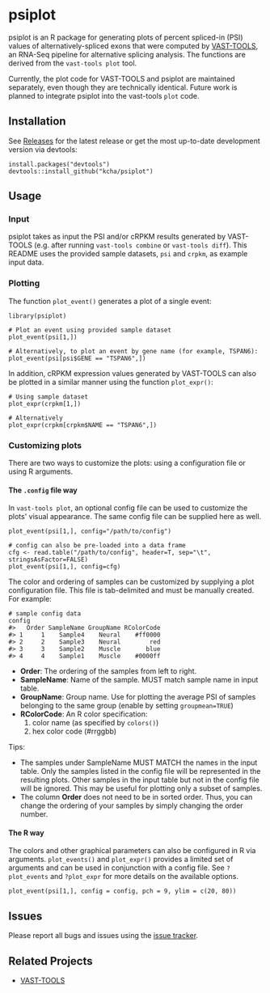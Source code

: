 <!-- README.md is generated from README.Rmd. Please edit that file -->



psiplot
=======

psiplot is an R package for generating plots of percent spliced-in (PSI) values of alternatively-spliced exons that were computed by [VAST-TOOLS](https://github.com/vastgroup/vast-tools), an RNA-Seq pipeline for alternative splicing analysis. The functions are derived from the `vast-tools plot` tool.

Currently, the plot code for VAST-TOOLS and psiplot are maintained separately, even though they are technically identical. Future work is planned to integrate psiplot into the vast-tools `plot` code.

Installation
------------

See [Releases](https://github.com/kcha/psiplot/releases) for the latest release or get the most up-to-date development version via devtools:

``` {.r}
install.packages("devtools")
devtools::install_github("kcha/psiplot")
```

Usage
-----

### Input

psiplot takes as input the PSI and/or cRPKM results generated by VAST-TOOLS (e.g. after running `vast-tools combine` or `vast-tools diff`). This README uses the provided sample datasets, `psi` and `crpkm`, as example input data.

### Plotting

The function `plot_event()` generates a plot of a single event:

``` {.r}
library(psiplot)

# Plot an event using provided sample dataset
plot_event(psi[1,])

# Alternatively, to plot an event by gene name (for example, TSPAN6):
plot_event(psi[psi$GENE == "TSPAN6",])
```

In addition, cRPKM expression values generated by VAST-TOOLS can also be plotted in a similar manner using the function `plot_expr()`:

``` {.r}
# Using sample dataset
plot_expr(crpkm[1,])

# Alternatively
plot_expr(crpkm[crpkm$NAME == "TSPAN6",])
```

### Customizing plots

There are two ways to customize the plots: using a configuration file or using R arguments.

#### The `.config` file way

In `vast-tools plot`, an optional config file can be used to customize the plots' visual appearance. The same config file can be supplied here as well.

``` {.r}
plot_event(psi[1,], config="/path/to/config")

# config can also be pre-loaded into a data frame
cfg <- read.table("/path/to/config", header=T, sep="\t", stringsAsFactor=FALSE)
plot_event(psi[1,], config=cfg)
```

The color and ordering of samples can be customized by supplying a plot configuration file. This file is tab-delimited and must be manually created. For example:

``` {.r}
# sample config data
config
#>   Order SampleName GroupName RColorCode
#> 1     1    Sample4    Neural    #ff0000
#> 2     2    Sample3    Neural        red
#> 3     3    Sample2    Muscle       blue
#> 4     4    Sample1    Muscle    #0000ff
```

-   **Order**: The ordering of the samples from left to right.
-   **SampleName**: Name of the sample. MUST match sample name in input table.
-   **GroupName**: Group name. Use for plotting the average PSI of samples belonging to the same group (enable by setting `groupmean=TRUE`)
-   **RColorCode**: An R color specification:
    1.  color name (as specified by `colors()`)
    2.  hex color code (\#rrggbb)

Tips:

-   The samples under SampleName MUST MATCH the names in the input table. Only the samples listed in the config file will be represented in the resulting plots. Other samples in the input table but not in the config file will be ignored. This may be useful for plotting only a subset of samples.
-   The column **Order** does not need to be in sorted order. Thus, you can change the ordering of your samples by simply changing the order number.

#### The R way

The colors and other graphical parameters can also be configured in R via arguments. `plot_events()` and `plot_expr()` provides a limited set of arguments and can be used in conjunction with a config file. See `?plot_events` and `?plot_expr` for more details on the available options.

``` {.r}
plot_event(psi[1,], config = config, pch = 9, ylim = c(20, 80))
```

Issues
------

Please report all bugs and issues using the [issue tracker](https://github.com/kcha/psiplot/issues).

Related Projects
----------------

-   [VAST-TOOLS](https://github.com/vastgroup/vast-tools)
